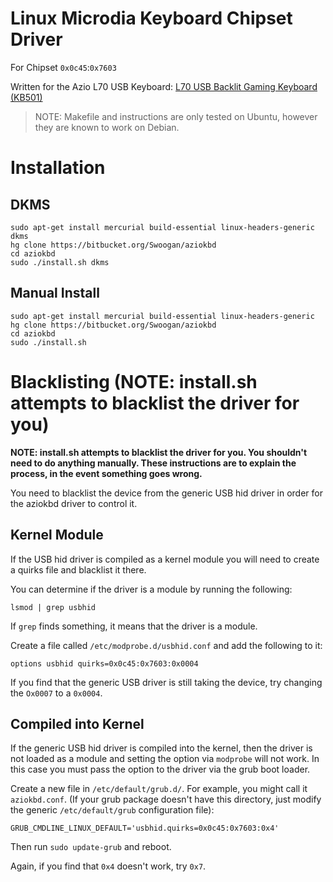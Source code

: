 # Linux Microdia Keyboard Chipset Driver #

For Chipset `0x0c45`:`0x7603`

Written for the Azio L70 USB Keyboard: [L70 USB Backlit Gaming Keyboard (KB501)](http://www.aziocorp.com/en/keyboards/23-l70-usb-backlit-gaming-keyboard-kb501-0676151010719.html)

> NOTE: Makefile and instructions are only tested on Ubuntu, however they are known to work on Debian.

# Installation ##
## DKMS ##

    sudo apt-get install mercurial build-essential linux-headers-generic dkms
    hg clone https://bitbucket.org/Swoogan/aziokbd
    cd aziokbd
    sudo ./install.sh dkms

## Manual Install ##

    sudo apt-get install mercurial build-essential linux-headers-generic
    hg clone https://bitbucket.org/Swoogan/aziokbd
    cd aziokbd
    sudo ./install.sh

# Blacklisting (NOTE: install.sh attempts to blacklist the driver for you) #

**NOTE: install.sh attempts to blacklist the driver for you. You shouldn't need to do anything manually. These instructions are to explain the process, in the event something goes wrong.**

You need to blacklist the device from the generic USB hid driver in order for the aziokbd driver to control it.

## Kernel Module ##
If the USB hid driver is compiled as a kernel module you will need to create a quirks file and blacklist it there.

You can determine if the driver is a module by running the following:

    lsmod | grep usbhid

If `grep` finds something, it means that the driver is a module.

Create a file called `/etc/modprobe.d/usbhid.conf` and add the following to it:

    options usbhid quirks=0x0c45:0x7603:0x0004

If you find that the generic USB driver is still taking the device, try changing the `Ox0007` to a `0x0004`.

## Compiled into Kernel ##
If the generic USB hid driver is compiled into the kernel, then the driver is not loaded as a module and setting the option via `modprobe` will not work. In this case you must pass the option to the driver via the grub boot loader.

Create a new file in `/etc/default/grub.d/`. For example, you might call it `aziokbd.conf`. (If your grub package doesn't have this directory, just modify the generic `/etc/default/grub` configuration file):

    GRUB_CMDLINE_LINUX_DEFAULT='usbhid.quirks=0x0c45:0x7603:0x4'

Then run `sudo update-grub` and reboot.

Again, if you find that `0x4` doesn't work, try `0x7`.

